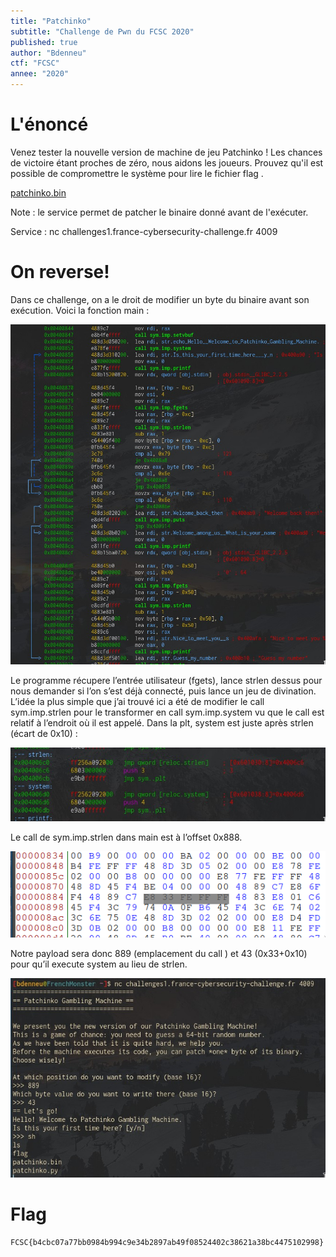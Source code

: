 ```yaml
---
title: "Patchinko"
subtitle: "Challenge de Pwn du FCSC 2020"
published: true
author: "Bdenneu"
ctf: "FCSC"
annee: "2020"
---
```


# L'énoncé

Venez tester la nouvelle version de machine de jeu Patchinko ! Les chances de victoire étant proches de zéro, nous aidons les joueurs. Prouvez qu'il est possible de compromettre le système pour lire le
fichier flag .

[patchinko.bin](/writeup-scripts/2019-2020/FCSC/patchinko.bin)


Note : le service permet de patcher le binaire donné avant de l'exécuter.

Service : nc challenges1.france-cybersecurity-challenge.fr 4009

# On reverse!

Dans ce challenge, on a le droit de modifier un byte du binaire avant son exécution. Voici la fonction main :

![](/assets/images/FCSC2020/Patchinko/1.png)

Le programme récupere l’entrée utilisateur (fgets), lance strlen dessus pour nous demander si l’on s’est déjà connecté, puis lance un jeu de divination.
L’idée la plus simple que j’ai trouvé ici a été de modifier le call sym.imp.strlen pour le transformer en call sym.imp.system vu que le call est relatif à l’endroit où il est appelé.
Dans la plt, system est juste après strlen (écart de 0x10) :

![](/assets/images/FCSC2020/Patchinko/2.png)

Le call de sym.imp.strlen dans main est à l’offset 0x888.

![](/assets/images/FCSC2020/Patchinko/3.png)

Notre payload sera donc 889 (emplacement du call ) et 43 (0x33+0x10) pour qu’il execute system au lieu de strlen.

![](/assets/images/FCSC2020/Patchinko/4.png)

# Flag

```
FCSC{b4cbc07a77bb0984b994c9e34b2897ab49f08524402c38621a38bc4475102998}
```
